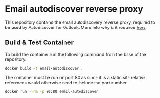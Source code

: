 # Email autodiscover reverse proxy

This repository contains the email autodiscovery reverse proxy, required to be used by Autodiscover for Outlook.
More info why is it required [here](https://docs.aws.amazon.com/workmail/latest/adminguide/autodiscover.html).

## Build & Test Container

To build the container run the following command from the base of the repository.

```bash
docker build -t email-autodiscover .
```

The container must be run on port 80 as since it is a static site relative references
would otherwise need to include the port number.

```bash
docker run --rm -p 80:80 email-autodiscover
```
